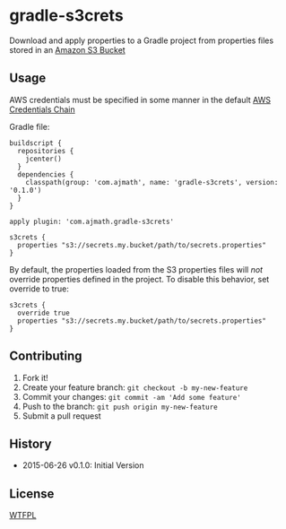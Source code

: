 # gradle-s3crets

Download and apply properties to a Gradle project from properties files stored in an [Amazon S3 Bucket](http://aws.amazon.com/s3/)

## Usage

AWS credentials must be specified in some manner in the default [AWS Credentials Chain](http://docs.aws.amazon.com/AWSSdkDocsJava/latest//DeveloperGuide/credentials.html#credentials-default)

Gradle file:

```
buildscript {
  repositories {
    jcenter()
  }
  dependencies {
    classpath(group: 'com.ajmath', name: 'gradle-s3crets', version: '0.1.0')
  }
}

apply plugin: 'com.ajmath.gradle-s3crets'

s3crets {
  properties "s3://secrets.my.bucket/path/to/secrets.properties"
}

```

By default, the properties loaded from the S3 properties files will *not* override properties defined in the project.  To disable this behavior, set override to true:

```
s3crets {
  override true
  properties "s3://secrets.my.bucket/path/to/secrets.properties"
}
```


## Contributing

1. Fork it!
2. Create your feature branch: `git checkout -b my-new-feature`
3. Commit your changes: `git commit -am 'Add some feature'`
4. Push to the branch: `git push origin my-new-feature`
5. Submit a pull request

## History

* 2015-06-26 v0.1.0: Initial Version

## License

[WTFPL](http://www.wtfpl.net/)
